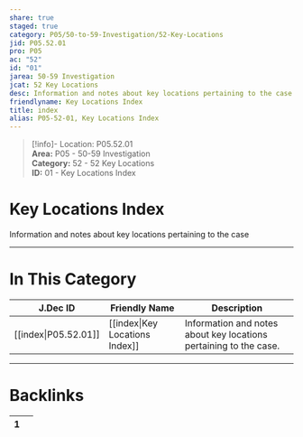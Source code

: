 ```yaml
---  
share: true  
staged: true  
category: P05/50-to-59-Investigation/52-Key-Locations  
jid: P05.52.01  
pro: P05  
ac: "52"  
id: "01"  
jarea: 50-59 Investigation  
jcat: 52 Key Locations  
desc: Information and notes about key locations pertaining to the case.  
friendlyname: Key Locations Index  
title: index  
alias: P05-52-01, Key Locations Index  
---  
```

  
>[!info]- Location: P05.52.01  
>**Area:** P05 - 50-59 Investigation  
>**Category:** 52 - 52 Key Locations  
>**ID:** 01 - Key Locations Index  
  
# Key Locations Index  
  
Information and notes about key locations pertaining to the case  
   
  
  
---  
# In This Category  
  
| J.Dec ID                                                                                   | Friendly Name                                                                                        | Description                                                       |  
| ------------------------------------------------------------------------------------------ | ---------------------------------------------------------------------------------------------------- | ----------------------------------------------------------------- |  
| [[index\|P05.52.01]] | [[index\|Key Locations Index]] | Information and notes about key locations pertaining to the case. |  
  
  
---  
# Backlinks  
<div><table class="dataview table-view-table"><thead class="table-view-thead"><tr class="table-view-tr-header"><th class="table-view-th"><span></span><span class="dataview small-text">1</span></th><th class="table-view-th"><span></span></th></tr></thead><tbody class="table-view-tbody"></tbody></table></div>